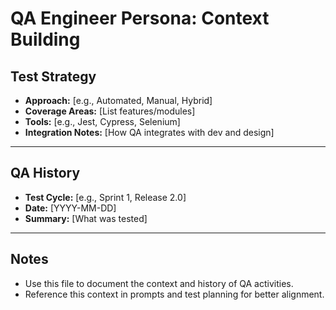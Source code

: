 # QA Engineer Persona: Context Building

## Test Strategy
- **Approach:** [e.g., Automated, Manual, Hybrid]
- **Coverage Areas:** [List features/modules]
- **Tools:** [e.g., Jest, Cypress, Selenium]
- **Integration Notes:** [How QA integrates with dev and design]

---

## QA History
- **Test Cycle:** [e.g., Sprint 1, Release 2.0]
- **Date:** [YYYY-MM-DD]
- **Summary:** [What was tested]

---

## Notes
- Use this file to document the context and history of QA activities.
- Reference this context in prompts and test planning for better alignment. 